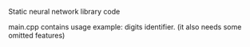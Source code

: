 Static neural network library code

main.cpp contains usage example: digits identifier. (it also needs some omitted features)
